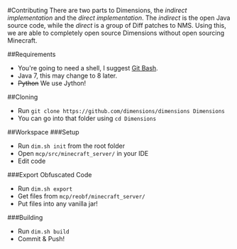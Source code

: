 #Contributing
There are two parts to Dimensions, the *indirect implementation* and the *direct implementation*. The *indirect* is the open Java source code, while the *direct* is a group of Diff patches to NMS. Using this, we are able to completely open source Dimensions without open sourcing Minecraft.

##Requirements
* You're going to need a shell, I suggest [Git Bash](http://git-scm.com/downloads).
* Java 7, this may change to 8 later.
* ~~Python~~ We use Jython!

##Cloning
* Run `git clone https://github.com/dimensions/dimensions Dimensions`
* You can go into that folder using `cd Dimensions`


##Workspace
###Setup
* Run `dim.sh init` from the root folder
* Open `mcp/src/minecraft_server/` in your IDE
* Edit code

###Export Obfuscated Code
* Run `dim.sh export`
* Get files from `mcp/reobf/minecraft_server/`
* Put files into any vanilla jar!

###Building
* Run `dim.sh build`
* Commit & Push!
